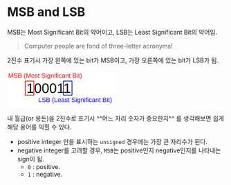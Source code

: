 # MSB and LSB

MSB는 Most Significant Bit의 약어이고, LSB는 Least Significant Bit의 약어임.

> Computer people are fond of three-letter acronyms! 

2진수 표기시 가장 왼쪽에 있는 bit가 MSB이고, 가장 오른쪽에 있는 bit가 LSB가 됨.  

![msb and lsb](img/msb_lsb.png)

내 월급(or 용돈)을 2진수로 표기시 ^^어느 자리 숫자가 중요한지^^ 를 생각해보면 쉽게 해당 용어를 익힐 수 있다.

* positive integer 만을 표시하는 `unsigned` 경우에는 가장 큰 자리수가 된다.
* negative integer를 고려할 경우, `MSB`는 positive인지 negative인지를 나타내는 sign이 됨.
    * `0` : positive.
    * `1` : negative.